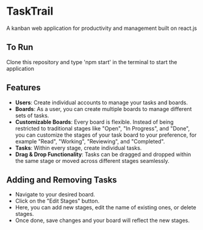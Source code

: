 ﻿# TaskTrail 
A kanban web application for productivity and management built on react.js

## To Run
Clone this repository and type 'npm start' in the terminal to start the application

## Features
- **Users**: Create individual accounts to manage your tasks and boards.
- **Boards**: As a user, you can create multiple boards to manage different sets of tasks.
- **Customizable Boards**: Every board is flexible. Instead of being restricted to traditional stages like "Open", "In Progress", and "Done", you can customize the stages of your task board to your preference, for example "Read", "Working", "Reviewing", and "Completed".
- **Tasks**: Within every stage, create individual tasks.
- **Drag & Drop Functionality**: Tasks can be dragged and dropped within the same stage or moved across different stages seamlessly.

## Adding and Removing Tasks
- Navigate to your desired board.
- Click on the "Edit Stages" button.
- Here, you can add new stages, edit the name of existing ones, or delete stages.
- Once done, save changes and your board will reflect the new stages.

